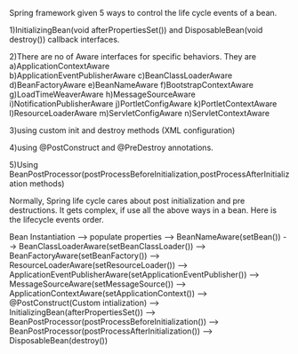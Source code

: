 Spring framework given 5 ways to control the life cycle events of a bean.

1)InitializingBean(void afterPropertiesSet()) and DisposableBean(void destroy()) callback interfaces.

2)There are no of Aware interfaces for specific behaviors. They are <br/>
	a)ApplicationContextAware <br/>
	b)ApplicationEventPublisherAware
	c)BeanClassLoaderAware
	d)BeanFactoryAware
	e)BeanNameAware
	f)BootstrapContextAware
	g)LoadTimeWeaverAware
	h)MessageSourceAware
	i)NotificationPublisherAware
	j)PortletConfigAware
	k)PortletContextAware
	l)ResourceLoaderAware
	m)ServletConfigAware
	n)ServletContextAware

3)using custom init and destroy methods (XML configuration)

4)using @PostConstruct and @PreDestroy annotations.

5)Using BeanPostProcessor(postProcessBeforeInitialization,postProcessAfterInitialization methods)

Normally, Spring life cycle cares about post initialization and pre destructions. It gets complex, if use all the above ways in a bean. Here is the lifecycle events order.

Bean Instantiation --> 
populate properties --> 
BeanNameAware(setBean()) --> 
BeanClassLoaderAware(setBeanClassLoader()) --> 
BeanFactoryAware(setBeanFactory()) --> 
ResourceLoaderAware(setResourceLoader()) --> 
ApplicationEventPublisherAware(setApplicationEventPublisher()) --> 
MessageSourceAware(setMessageSource()) --> 
ApplicationContextAware(setApplicationContext()) --> 
@PostConstruct(Custom intialization) --> 
InitializingBean(afterPropertiesSet()) --> 
BeanPostProcessor(postProcessBeforeInitialization()) --> 
BeanPostProcessor(postProcessAfterInitialization()) --> 
DisposableBean(destroy())
